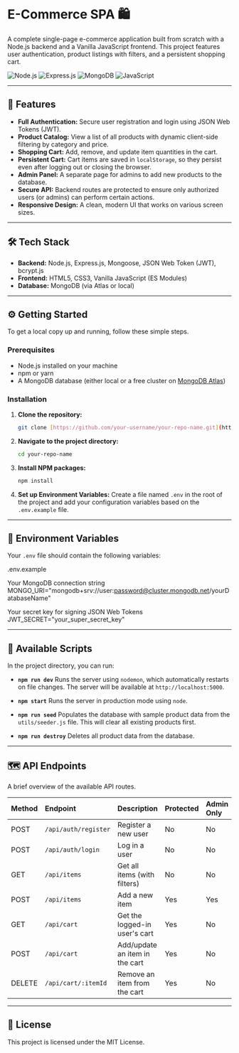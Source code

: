 # E-Commerce SPA 🛍️

A complete single-page e-commerce application built from scratch with a Node.js backend and a Vanilla JavaScript frontend. This project features user authentication, product listings with filters, and a persistent shopping cart.

![Node.js](https://img.shields.io/badge/Node.js-339933?style=for-the-badge&logo=nodedotjs&logoColor=white)
![Express.js](https://img.shields.io/badge/Express.js-000000?style=for-the-badge&logo=express&logoColor=white)
![MongoDB](https://img.shields.io/badge/MongoDB-47A248?style=for-the-badge&logo=mongodb&logoColor=white)
![JavaScript](https://img.shields.io/badge/JavaScript-F7DF1E?style=for-the-badge&logo=javascript&logoColor=black)

---
## 🚀 Features

- **Full Authentication:** Secure user registration and login using JSON Web Tokens (JWT).
- **Product Catalog:** View a list of all products with dynamic client-side filtering by category and price.
- **Shopping Cart:** Add, remove, and update item quantities in the cart.
- **Persistent Cart:** Cart items are saved in `localStorage`, so they persist even after logging out or closing the browser.
- **Admin Panel:** A separate page for admins to add new products to the database.
- **Secure API:** Backend routes are protected to ensure only authorized users (or admins) can perform certain actions.
- **Responsive Design:** A clean, modern UI that works on various screen sizes.

---
## 🛠️ Tech Stack

- **Backend:** Node.js, Express.js, Mongoose, JSON Web Token (JWT), bcrypt.js
- **Frontend:** HTML5, CSS3, Vanilla JavaScript (ES Modules)
- **Database:** MongoDB (via Atlas or local)

---
## ⚙️ Getting Started

To get a local copy up and running, follow these simple steps.

### **Prerequisites**
- Node.js installed on your machine
- npm or yarn
- A MongoDB database (either local or a free cluster on [MongoDB Atlas](https://www.mongodb.com/cloud/atlas))

### **Installation**

1.  **Clone the repository:**
    ```bash
    git clone [https://github.com/your-username/your-repo-name.git](https://github.com/your-username/your-repo-name.git)
    ```
2.  **Navigate to the project directory:**
    ```bash
    cd your-repo-name
    ```
3.  **Install NPM packages:**
    ```bash
    npm install
    ```
4.  **Set up Environment Variables:**
    Create a file named `.env` in the root of the project and add your configuration variables based on the `.env.example` file.

---
## 🔐 Environment Variables

Your `.env` file should contain the following variables:

.env.example

Your MongoDB connection string
MONGO_URI="mongodb+srv://user:password@cluster.mongodb.net/yourDatabaseName"

Your secret key for signing JSON Web Tokens
JWT_SECRET="your_super_secret_key"

---
## 📜 Available Scripts

In the project directory, you can run:

- **`npm run dev`**
  Runs the server using `nodemon`, which automatically restarts on file changes. The server will be available at `http://localhost:5000`.

- **`npm start`**
  Runs the server in production mode using `node`.

- **`npm run seed`**
  Populates the database with sample product data from the `utils/seeder.js` file. This will clear all existing products first.

- **`npm run destroy`**
  Deletes all product data from the database.

---
## 🗺️ API Endpoints

A brief overview of the available API routes.

| Method | Endpoint              | Description                    | Protected | Admin Only |
| :----- | :-------------------- | :----------------------------- | :-------- | :--------- |
| POST   | `/api/auth/register`  | Register a new user            | No        | No         |
| POST   | `/api/auth/login`     | Log in a user                  | No        | No         |
| GET    | `/api/items`          | Get all items (with filters)   | No        | No         |
| POST   | `/api/items`          | Add a new item                 | Yes       | Yes        |
| GET    | `/api/cart`           | Get the logged-in user's cart  | Yes       | No         |
| POST   | `/api/cart`           | Add/update an item in the cart | Yes       | No         |
| DELETE | `/api/cart/:itemId`   | Remove an item from the cart   | Yes       | No         |

---
## 📄 License

This project is licensed under the MIT License.
